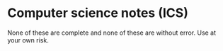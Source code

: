 # Computer science notes (ICS)

None of these are complete and none of these are without error. Use at your own risk.
